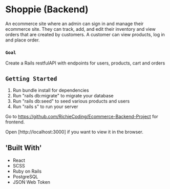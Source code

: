 # Shoppie (Backend)

An ecommerce site where an admin can sign in and manage their ecommerce site. They can track, add, and edit their inventory and view orders that are created by customers. A customer can view products, log in and place order.

### `Goal`

Create a Rails restfulAPI with endpoints for users, products, cart and orders

## `Getting Started`

1. Run bundle install for dependencies
2. Run "rails db:migrate" to migrate your database
3. Run "rails db:seed" to seed various products and users
4. Run "rails s" to run your server

Go to https://github.com/RichieCoding/Ecommerce-Backend-Project for frontend.

Open [http://localhost:3000] if you want to view it in the browser.

## 'Built With'

* React
* SCSS
* Ruby on Rails 
* PostgreSQL
* JSON Web Token
